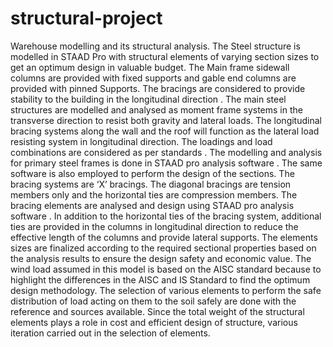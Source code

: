 # structural-project
Warehouse modelling and its structural analysis.
The Steel structure is modelled in STAAD Pro with structural elements of varying section sizes to get an optimum design in valuable budget. The Main frame sidewall columns are provided with fixed supports and gable end columns are provided with pinned Supports. The bracings are considered to provide stability to the building in the longitudinal direction . The main steel structures are modelled and analysed as moment frame systems in the transverse direction to resist both gravity and lateral loads. The longitudinal bracing systems along the wall and the roof will function as the lateral load resisting system in longitudinal direction. The loadings and load combinations are considered as per standards . The modelling and analysis for primary steel frames is done in STAAD pro analysis software . The same software is also employed to perform the design of the sections. The bracing systems are ‘X’ bracings. The diagonal bracings are tension members only and the horizontal ties are compression members. The bracing elements are analysed and design using STAAD pro analysis software . In addition to the horizontal ties of the bracing system, additional ties are provided in the columns in longitudinal direction to reduce the effective length of the columns and provide lateral supports. The elements sizes are finalized according to the required sectional properties based on the analysis results to ensure the design safety and economic value. The wind load assumed in this model is based on the AISC standard because to highlight the differences in the AISC and IS Standard to find the optimum design methodology. The selection of various elements to perform the safe distribution of load acting on them to the soil safely are done with the reference and sources available. Since the total weight of the structural elements plays a role in cost and efficient design of structure, various iteration carried out in the selection of elements.
